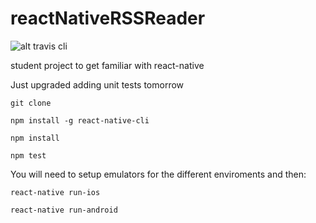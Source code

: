 # reactNativeRSSReader
![alt travis cli](https://travis-ci.org/aljones15/reactNativeRSSReader.svg?branch=master)

student project to get familiar with react-native

Just upgraded adding unit tests tomorrow
```
git clone

npm install -g react-native-cli

npm install

npm test
```
You will need to setup emulators for the different enviroments and then:
```
react-native run-ios

react-native run-android
```
